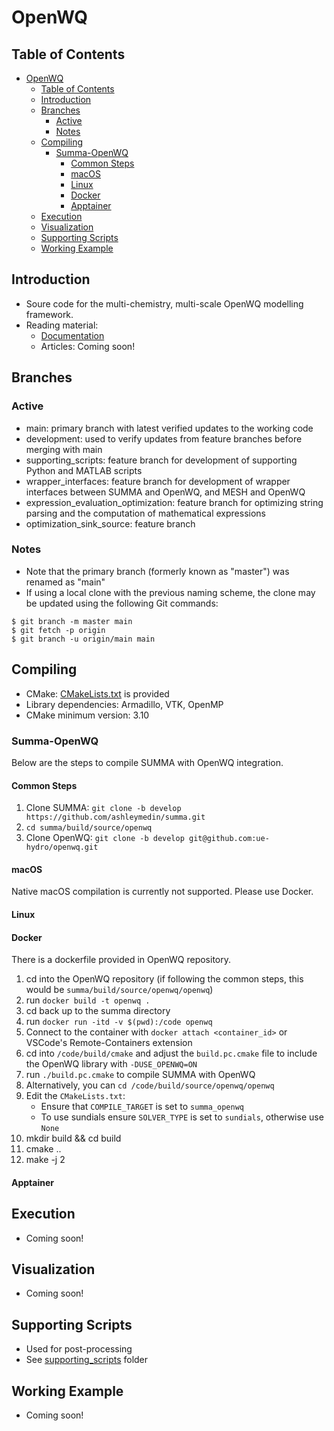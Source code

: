 # OpenWQ 
## Table of Contents
- [OpenWQ](#openwq)
	- [Table of Contents](#table-of-contents)
	- [Introduction](#introduction)
	- [Branches](#branches)
		- [Active](#active)
		- [Notes](#notes)
	- [Compiling](#compiling)
		- [Summa-OpenWQ](#summa-openwq)
			- [Common Steps](#common-steps)
			- [macOS](#macos)
			- [Linux](#linux)
			- [Docker](#docker)
			- [Apptainer](#apptainer)
	- [Execution](#execution)
	- [Visualization](#visualization)
	- [Supporting Scripts](#supporting-scripts)
	- [Working Example](#working-example)

## Introduction
* Soure code for the multi-chemistry, multi-scale OpenWQ modelling framework.
* Reading material:
	* [Documentation](https://openwq.readthedocs.io)
	* Articles: Coming soon!
<!-- Sample syntax from FLUXOS README
	* Theoretical background (original FLUXOS):
		* [EMS paper](https://www.sciencedirect.com/science/article/pii/S1364815216306193?via%3Dihub)
		* [PhD thesis](https://scholarbank.nus.edu.sg/handle/10635/124183)
	* Applications (original FLUXOS):
		* [STC paper](https://www.sciencedirect.com/science/article/pii/S0169772216300948?via%3Dihub)
		* [JCH paper](https://www.sciencedirect.com/science/article/pii/S0169772216300948?via%3Dihub)
		* [JAWRA](https://onlinelibrary.wiley.com/doi/full/10.1111/1752-1688.12316)
	* FLUXOS-OVERLAND
		* [Poster](https://www.researchgate.net/publication/333324452_Hydrodynamic_modelling_of_snowmelt_flooding_events_and_nutrient_transport_in_the_Canadian_Prairies_using_the_FLUXOS_model?channel=doi&linkId=5ce70f0a458515712ebda98b&showFulltext=true)
-->

## Branches
### Active
* main: primary branch with latest verified updates to the working code 
* development: used to verify updates from feature branches before merging with main
* supporting_scripts: feature branch for development of supporting Python and MATLAB scripts
* wrapper_interfaces: feature branch for development of wrapper interfaces between SUMMA and OpenWQ, and MESH and OpenWQ
* expression_evaluation_optimization: feature branch for optimizing string parsing and the computation of mathematical expressions
* optimization_sink_source: feature branch

### Notes
* Note that the primary branch (formerly known as "master") was renamed as "main"
* If using a local clone with the previous naming scheme, the clone may be updated using the following Git commands:
```
$ git branch -m master main
$ git fetch -p origin
$ git branch -u origin/main main
```

## Compiling
* CMake: [CMakeLists.txt](CMakeLists.txt) is provided
* Library dependencies: Armadillo, VTK, OpenMP 
* CMake minimum version: 3.10

### Summa-OpenWQ
Below are the steps to compile SUMMA with OpenWQ integration.

#### Common Steps
 1. Clone SUMMA: `git clone -b develop https://github.com/ashleymedin/summa.git`
 2. `cd summa/build/source/openwq`
 3. Clone OpenWQ: `git clone -b develop git@github.com:ue-hydro/openwq.git`
   
#### macOS
Native macOS compilation is currently not supported. Please use Docker.

#### Linux

#### Docker
There is a dockerfile provided in OpenWQ repository. 
 1. cd into the OpenWQ repository (if following the common steps, this would be `summa/build/source/openwq/openwq`)
 2. run `docker build -t openwq .`
 3. cd back up to the summa directory
 4. run `docker run -itd -v $(pwd):/code openwq`
 5. Connect to the container with `docker attach <container_id>` or VSCode's Remote-Containers extension
 6. cd into `/code/build/cmake` and adjust the `build.pc.cmake` file to include the OpenWQ library with `-DUSE_OPENWQ=ON`
 7. run `./build.pc.cmake` to compile SUMMA with OpenWQ
 8. Alternatively, you can `cd /code/build/source/openwq/openwq`
 9. Edit the `CMakeLists.txt`:
    - Ensure that `COMPILE_TARGET` is set to `summa_openwq`
    - To use sundials ensure `SOLVER_TYPE` is set to `sundials`, otherwise use `None`
 10. mkdir build && cd build
 11. cmake ..
 12. make -j 2

#### Apptainer

## Execution
* Coming soon!
<!--
* Create a folder with name "Results" inside the working directory where the input files and executable are located
* input files (see example in Working_example folder)
	* primary input file: e.g., modset
	* DEM file (Esri ASCII-format raster with headers removed ->  this will be fixed soon)
	* DEM of the basin (sub-set of the main DEM file for FLUXOS to know where the boundaries of the basin are)
	* Snowmelt timeseries (time,mm/day)
* to execute: ./fluxos_cpp "argument_1" (where "argument_1" is the primary input file)
-->

## Visualization
* Coming soon!
<!--
* Output stored in "Results" folder may be visualized using [VisIt](https://wci.llnl.gov/simulation/computer-codes/visit/):  
[![alt text](https://wci.llnl.gov/sites/wci/files/visit-home.jpg "VisIt")](https://wci.llnl.gov/simulation/computer-codes/visit/)
-->

## Supporting Scripts
* Used for post-processing
* See [supporting_scripts](supporting_scripts) folder

## Working Example
* Coming soon!
<!--
* See ["Working_example"](Working_example) folder
* Updates coming soon!
-->
